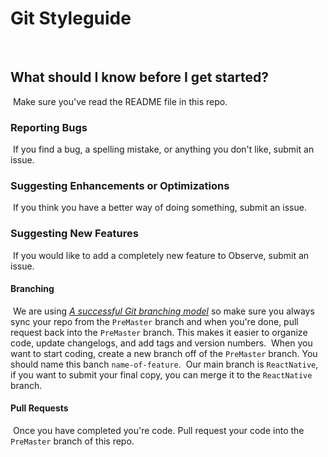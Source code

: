 # Git Styleguide
​
## What should I know before I get started?
​
Make sure you've read the README file in this repo.
​
### Reporting Bugs
​
If you find a bug, a spelling mistake, or anything you don't like, submit an issue.
​
### Suggesting Enhancements or Optimizations
​
If you think you have a better way of doing something, submit an issue.
​
### Suggesting New Features
​
If you would like to add a completely new feature to Observe, submit an issue.
​
#### Branching
​
We are using *[A successful Git branching model](http://nvie.com/posts/a-successful-git-branching-model/)* so make sure you always sync your repo from the `PreMaster` branch and when you're done, pull request back into the `PreMaster` branch. This makes it easier to organize code, update changelogs, and add tags and version numbers.
​
When you want to start coding, create a new branch off of the `PreMaster` branch. You should name this banch `name-of-feature`.
​
Our main branch is `ReactNative`, if you want to submit your final copy, you can merge it to the `ReactNative` branch.
​
#### Pull Requests
​
Once you have completed you're code. Pull request your code into the `PreMaster` branch of this repo.
